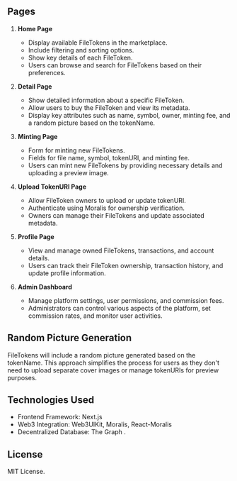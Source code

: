## Pages
1. **Home Page**
   - Display available FileTokens in the marketplace.
   - Include filtering and sorting options.
   - Show key details of each FileToken.
   - Users can browse and search for FileTokens based on their preferences.

2. **Detail Page**
   - Show detailed information about a specific FileToken.
   - Allow users to buy the FileToken and view its metadata.
   - Display key attributes such as name, symbol, owner, minting fee, and a random picture based on the tokenName.

3. **Minting Page**
   - Form for minting new FileTokens.
   - Fields for file name, symbol, tokenURI, and minting fee.
   - Users can mint new FileTokens by providing necessary details and uploading a preview image.

4. **Upload TokenURI Page**
   - Allow FileToken owners to upload or update tokenURI.
   - Authenticate using Moralis for ownership verification.
   - Owners can manage their FileTokens and update associated metadata.

5. **Profile Page**
   - View and manage owned FileTokens, transactions, and account details.
   - Users can track their FileToken ownership, transaction history, and update profile information.

6. **Admin Dashboard**
   - Manage platform settings, user permissions, and commission fees.
   - Administrators can control various aspects of the platform, set commission rates, and monitor user activities.

## Random Picture Generation
FileTokens will include a random picture generated based on the tokenName. This approach simplifies the process for users as they don't need to upload separate cover images or manage tokenURIs for preview purposes.

## Technologies Used
- Frontend Framework: Next.js
- Web3 Integration: Web3UIKit, Moralis, React-Moralis
- Decentralized Database: The Graph
.

## License
MIT License.


